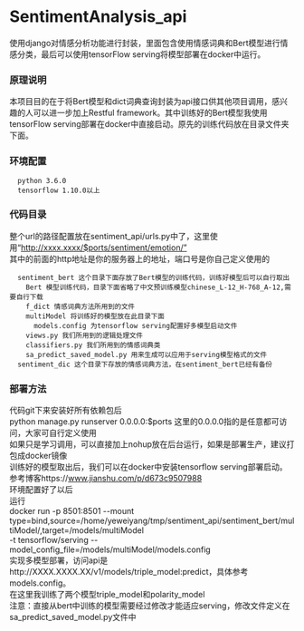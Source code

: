 # SentimentAnalysis_api
使用django对情感分析功能进行封装，里面包含使用情感词典和Bert模型进行情感分类，最后可以使用tensorFlow serving将模型部署在docker中运行。

### 原理说明
  本项目目的在于将Bert模型和dict词典查询封装为api接口供其他项目调用，感兴趣的人可以进一步加上Restful framework。其中训练好的Bert模型我使用tensorFlow
serving部署在docker中直接启动。原先的训练代码放在目录文件夹下面。

### 环境配置
  ```
    python 3.6.0
    tensorflow 1.10.0以上
  ```
### 代码目录
  整个url的路径配置放在sentiment_api/urls.py中了，这里使用“http://xxxx.xxxx/$ports/sentiment/emotion/”<br/>
  其中的前面的http地址是你的服务器上的地址，端口号是你自己定义使用的<br/>
  
  ```
    sentiment_bert 这个目录下面存放了Bert模型的训练代码，训练好模型后可以自行取出
      Bert 模型训练代码，目录下面省略了中文预训练模型chinese_L-12_H-768_A-12,需要自行下载
      f_dict 情感词典方法所用到的文件
      multiModel 将训练好的模型放在此目录下面
        models.config 为tensorflow serving配置好多模型启动文件
      views.py 我们所用到的逻辑处理文件
      classifiers.py 我们所用到的情感词典类
      sa_predict_saved_model.py 用来生成可以应用于serving模型格式的文件
    sentiment_dic 这个目录下存放的情感词典方法，在sentiment_bert已经有备份
  ```
  
### 部署方法
  代码git下来安装好所有依赖包后<br/>
  python manage.py runserver 0.0.0.0:$ports 这里的0.0.0.0指的是任意都可访问，大家可自行定义使用<br/>
  如果只是学习调用，可以直接加上nohup放在后台运行，如果是部署生产，建议打包成docker镜像<br/>
  训练好的模型取出后，我们可以在docker中安装tensorflow serving部署启动。<br/>
  参考博客https://www.jianshu.com/p/d673c9507988<br/>
  环境配置好了以后<br/>
  运行<br/>
  docker run -p 8501:8501 --mount type=bind,source=/home/yeweiyang/tmp/sentiment_api/sentiment_bert/multiModel/,target=/models/multiModel \
 -t tensorflow/serving --model_config_file=/models/multiModel/models.config<br/>
  实现多模型部署，访问api是http://XXXX.XXXX.XX/v1/models/triple_model:predict，具体参考models.config。<br/>
  在这里我训练了两个模型triple_model和polarity_model<br/>
  注意：直接从bert中训练的模型需要经过修改才能适应serving，修改文件定义在sa_predict_saved_model.py文件中
  
